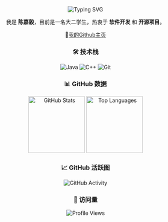 <div align="center">
  
<img src="https://readme-typing-svg.demolab.com?font=Dancing+Script&weight=700&pause=1000&color=FF6C37&center=true&width=700&lines=Hi+There+!" alt="Typing SVG" />






<p>
我是 <b>陈嘉毅</b>，目前是一名大二学生，热衷于 <b>软件开发</b> 和 <b>开源项目</b>。
</p>

📂[我的Github主页](https://github.com/H3MMM)



### 🛠️ 技术栈
![Java](https://img.shields.io/badge/Java-007396?style=for-the-badge&logo=java&logoColor=white)
![C++](https://img.shields.io/badge/C++-00599C?style=for-the-badge&logo=c%2B%2B&logoColor=white)
![Git](https://img.shields.io/badge/Git-F05032?style=for-the-badge&logo=git&logoColor=white)



### 📊 GitHub 数据
<div align="center">
<img height="150" src="https://github-readme-stats.vercel.app/api?username=H3MMM&show_icons=true&theme=radical" alt="GitHub Stats" />
<img height="150" src="https://github-readme-stats.vercel.app/api/top-langs/?username=H3MMM&layout=compact&theme=radical" alt="Top Languages" />
</div>



### 📈 GitHub 活跃图
![GitHub Activity](https://github-readme-activity-graph.vercel.app/graph?username=H3MMM&theme=react-dark&hide_border=true)




### 👀 访问量
![Profile Views](https://komarev.com/ghpvc/?username=H3MMM&style=flat-square)



</div>
